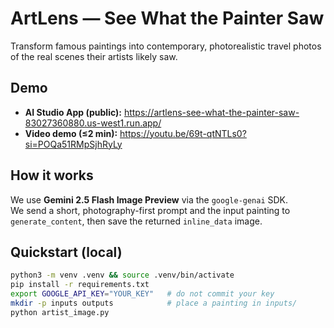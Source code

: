 # ArtLens — See What the Painter Saw

Transform famous paintings into contemporary, photorealistic travel photos of the real scenes their artists likely saw.

## Demo
- **AI Studio App (public):** https://artlens-see-what-the-painter-saw-83027360880.us-west1.run.app/
- **Video demo (≤2 min):** https://youtu.be/69t-qtNTLs0?si=POQa51RMpSjhRyLy

## How it works
We use **Gemini 2.5 Flash Image Preview** via the `google-genai` SDK.  
We send a short, photography-first prompt and the input painting to `generate_content`, then save the returned `inline_data` image.

## Quickstart (local)
```bash
python3 -m venv .venv && source .venv/bin/activate
pip install -r requirements.txt
export GOOGLE_API_KEY="YOUR_KEY"   # do not commit your key
mkdir -p inputs outputs            # place a painting in inputs/
python artist_image.py
